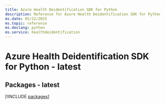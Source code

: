 ```yaml
---
title: Azure Health Deidentification SDK for Python
description: Reference for Azure Health Deidentification SDK for Python
ms.date: 05/22/2025
ms.topic: reference
ms.devlang: python
ms.service: healthdeidentification
---
```

# Azure Health Deidentification SDK for Python - latest
## Packages - latest
[!INCLUDE [packages](health-deidentification-index.md)]